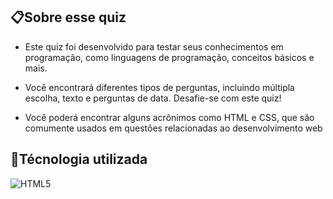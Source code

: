 ## 📋Sobre esse quiz

- Este quiz foi desenvolvido para testar seus conhecimentos em programação, como linguagens de programação, conceitos básicos e mais.

- Você encontrará diferentes tipos de perguntas, incluindo múltipla escolha, texto e perguntas de data. Desafie-se com este quiz!

 - Você poderá encontrar alguns acrônimos como HTML e CSS, que são comumente usados em questões relacionadas ao desenvolvimento web

 ## 🧠Técnologia utilizada
 ![HTML5](https://img.shields.io/badge/HTML5-E34F26?style=for-the-badge&logo=html5&logoColor=white)
